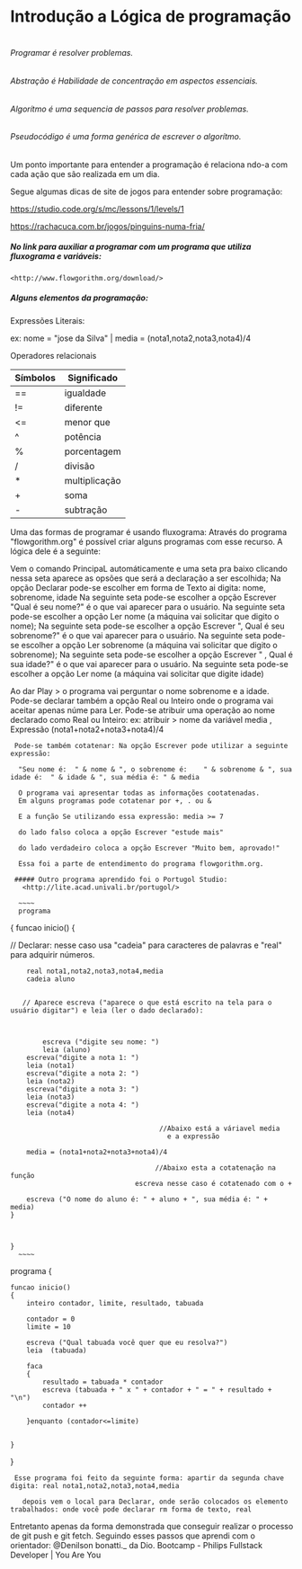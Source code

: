 # Introdução a Lógica de programação <h1>

###### Programar é resolver problemas.  
###### Abstração é Habilidade de concentração em aspectos essenciais.
###### Algorítmo é uma sequencia de passos para resolver problemas.  
###### Pseudocódigo é uma forma genérica de escrever o algorítmo.
  
  Um ponto importante para entender a programação é  relaciona
  ndo-a com cada ação que são realizada em um dia.
  
  Segue algumas dicas de site de jogos para entender sobre programação:
  
  <https://studio.code.org/s/mc/lessons/1/levels/1>
   
  <https://rachacuca.com.br/jogos/pinguins-numa-fria/>
 
##### No link para auxiliar a programar com um programa que utiliza fluxograma e variáveis:
    
    <http://www.flowgorithm.org/download/>
    
##### Alguns elementos da programação:
    
  Expressões Literais:
    
   ex: nome = "jose da Silva" | media = (nota1,nota2,nota3,nota4)/4
    
  Operadores relacionais
    
  Símbolos | Significado
  ---------|------------
     ==    | igualdade
     !=    | diferente
    <=     | menor que
     ^     | potência
     %     | porcentagem  
     /     | divisão
     *     | multiplicação
     +     | soma
     -     | subtração
       
 Uma das formas de programar é usando fluxograma: Através do programa "flowgorithm.org" é possível criar alguns programas com esse recurso.
 A lógica dele é a seguinte: 
       
 Vem o comando PrincipaL automáticamente e uma seta pra baixo clicando nessa seta aparece as opsões que será a declaração a ser escolhida;
 Na opção Declarar pode-se escolher em forma de Texto ai digita: nome, sobrenome, idade
 Na seguinte seta pode-se escolher a opção Escrever "Qual é seu nome?" é o que vai aparecer para o usuário.
 Na seguinte seta pode-se escolher a opção Ler nome (a máquina vai solicitar que digito o nome);
 Na seguinte seta pode-se escolher a opção Escrever ", Qual é seu sobrenome?" é o que vai aparecer para o usuário.
 Na seguinte seta pode-se escolher a opção Ler sobrenome (a máquina vai solicitar que digito o sobrenome);
  Na seguinte seta pode-se escolher a opção Escrever " , Qual é sua idade?" é o que vai aparecer para o usuário.
 Na seguinte seta pode-se escolher a opção Ler nome (a máquina vai solicitar que digite  idade)
       
Ao dar Play > o programa vai perguntar o nome sobrenome e a idade.
      Pode-se declarar também a opção Real ou Inteiro onde o programa vai aceitar apenas núme para Ler.
      Pode-se atribuir uma operação ao nome declarado como Real ou Inteiro:
      ex: atribuir > 
      nome da variável media  ,  Expressão  (nota1+nota2+nota3+nota4)/4
      
     Pode-se também cotatenar: Na opção Escrever pode utilizar a seguinte expressão: 
      
      "Seu nome é:  " & nome & ", o sobrenome é:    " & sobrenome & ", sua idade é:  " & idade & ", sua média é: " & media
      
      O programa vai apresentar todas as informações cootatenadas.
      Em alguns programas pode cotatenar por +, . ou & 
      
      E a função Se utilizando essa expressão: media >= 7
      
      do lado falso coloca a opção Escrever "estude mais"
    
      do lado verdadeiro coloca a opção Escrever "Muito bem, aprovado!"
      
      Essa foi a parte de entendimento do programa flowgorithm.org.
      
     ##### Outro programa aprendido foi o Portugol Studio:
	   <http://lite.acad.univali.br/portugol/> 
      
      ~~~~
      programa
  {	
	funcao inicio()	
	    {
	    
 // Declarar: nesse caso usa "cadeia" para  caracteres de palavras e "real" para adquirir números.
	    
	 
	    real nota1,nota2,nota3,nota4,media    
	    cadeia aluno                          
	                                    
      
       // Aparece escreva ("aparece o que está escrito na tela para o usuário digitar") e leia (ler o dado declarado):
                                
                    
	    
            escreva ("digite seu nome: ")                                             
            leia (aluno)                          
		escreva("digite a nota 1: ")
		leia (nota1)
		escreva("digite a nota 2: ")
		leia (nota2)
		escreva("digite a nota 3: ")
		leia (nota3)
		escreva("digite a nota 4: ")
		leia (nota4) 
      
                                         //Abaixo está a váriavel media
                                           e a expressão
      
		media = (nota1+nota2+nota3+nota4)/4

                                        //Abaixo esta a cotatenação na função 
	                               escreva nesse caso é cotatenado com o + 
      
		escreva ("O nome do aluno é: " + aluno + ", sua média é: " + media)
	}
		
		
		
	}
      ~~~~
      
      
      
programa
{
	
	funcao inicio()
	{
		inteiro contador, limite, resultado, tabuada

		contador = 0
		limite = 10

		escreva ("Qual tabuada você quer que eu resolva?")
		leia  (tabuada)
		
		faca
		{ 
			resultado = tabuada * contador
			escreva (tabuada + " x " + contador + " = " + resultado + "\n")
			contador ++
			
		}enquanto (contador<=limite)

		
	}
}
      
     Esse programa foi feito da seguinte forma: apartir da segunda chave digita: real nota1,nota2,nota3,nota4,media
       
       depois vem o local para Declarar, onde serão colocados os elemento trabalhados: onde você pode declarar rm forma de texto, real      
       
           
       
       
Entretanto apenas da forma demonstrada que conseguir realizar o processo de git push e git fetch.
Seguindo esses passos que aprendi com o orientador: @Denilson bonatti._ da Dio. 
Bootcamp - Philips Fullstack Developer | You Are You  
